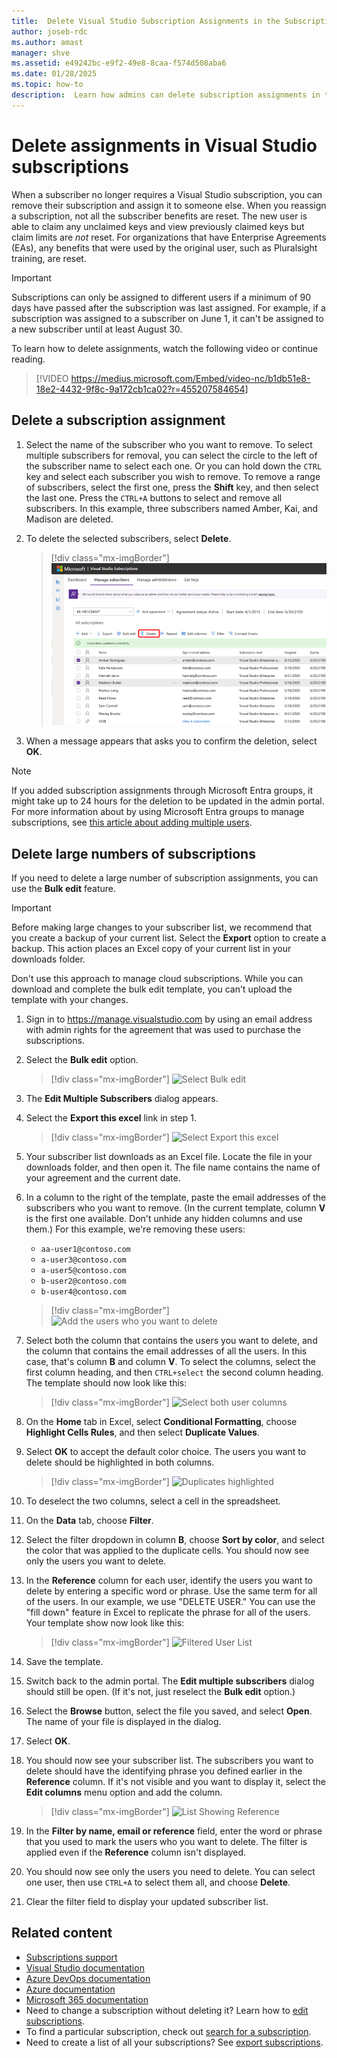 ```yaml
---
title:  Delete Visual Studio Subscription Assignments in the Subscriptions Admin Portal
author: joseb-rdc
ms.author: amast
manager: shve
ms.assetid: e49242bc-e9f2-49e8-8caa-f574d508aba6
ms.date: 01/28/2025
ms.topic: how-to
description:  Learn how admins can delete subscription assignments in the Visual Studio Subscriptions Admin Portal.
---
```


# Delete assignments in Visual Studio subscriptions

When a subscriber no longer requires a Visual Studio subscription, you can remove their subscription and assign it to someone else. When you reassign a subscription, not all the subscriber benefits are reset. The new user is able to claim any unclaimed keys and view previously claimed keys but claim limits are *not* reset. For organizations that have Enterprise Agreements (EAs), any benefits that were used by the original user, such as Pluralsight training, are reset.

> [!IMPORTANT]
> Subscriptions can only be assigned to different users if a minimum of 90 days have passed after the subscription was last assigned. For example, if a subscription was assigned to a subscriber on June 1, it can't be assigned to a new subscriber until at least August 30.

To learn how to delete assignments, watch the following video or continue reading.

> [!VIDEO https://medius.microsoft.com/Embed/video-nc/b1db51e8-18e2-4432-9f8c-9a172cb1ca02?r=455207584654]

## Delete a subscription assignment

1. Select the name of the subscriber who you want to remove. To select multiple subscribers for removal, you can select the circle to the left of the subscriber name to select each one. Or you can hold down the `CTRL` key and select each subscriber you wish to remove. To remove a range of subscribers, select the first one, press the **Shift** key, and then select the last one. Press the `CTRL+A` buttons to select and remove all subscribers. In this example, three subscribers named Amber, Kai, and Madison are deleted.
2. To delete the selected subscribers, select **Delete**.

   > [!div class="mx-imgBorder"]
   > ![Delete subscribers](_img/delete-license/delete-subscribers.png "Screenshot of manage subscribers page in the admin portal. The Delete menu option is highlighted.")

3. When a message appears that asks you to confirm the deletion, select **OK**.

> [!NOTE]
> If you added subscription assignments through Microsoft Entra groups, it might take up to 24 hours for the deletion to be updated in the admin portal. For more information about by using Microsoft Entra groups to manage subscriptions, see [this article about adding multiple users](assign-license-bulk.md#use-entra-id-groups-to-assign-subscriptions).

## Delete large numbers of subscriptions

If you need to delete a large number of subscription assignments, you can use the **Bulk edit** feature.

  > [!IMPORTANT]
  > Before making large changes to your subscriber list, we recommend that you create a backup of your current list. Select the **Export** option to create a backup. This action places an Excel copy of your current list in your downloads folder.
 > 
 > Don't use this approach to manage cloud subscriptions. While you can download and complete the bulk edit template, you can't upload the template with your changes.

1. Sign in to <https://manage.visualstudio.com> by using an email address with admin rights for the agreement that was used to purchase the subscriptions.
0. Select the **Bulk edit** option.
   > [!div class="mx-imgBorder"]
   > ![Select Bulk edit](_img/delete-license/bulk-edit-select.png "Screenshot of manage subscribers page in the admin portal. The Bulk edit menu option is highlighted.")

0. The **Edit Multiple Subscribers** dialog appears.
0. Select the **Export this excel** link in step 1.
   > [!div class="mx-imgBorder"]
   > ![Select Export this excel](_img/delete-license/export-this-excel-select.png "Screenshot of Edit multiple subscribers dialog. The Export this excel link in the first step is highlighted.")

0. Your subscriber list downloads as an Excel file. Locate the file in your downloads folder, and then open it. The file name contains the name of your agreement and the current date.
0. In a column to the right of the template, paste the email addresses of the subscribers who you want to remove. (In the current template, column **V** is the first one available. Don't unhide any hidden columns and use them.) For this example, we're removing these users:
    * `aa-user1@contoso.com`
    * `a-user3@contoso.com`
    * `a-user5@contoso.com`
    * `b-user2@contoso.com`
    * `b-user4@contoso.com`

   > [!div class="mx-imgBorder"]
   > ![Add the users who you want to delete](_img/delete-license/user-list-added.png "Screenshot of bulk edit template that shows the users who you want to delete listed in the right-most column. The list of users is highlighted.")

0. Select both the column that contains the users you want to delete, and the column that contains the email addresses of all the users. In this case, that's column **B** and column **V**. To select the columns, select the first column heading, and then `CTRL+select` the second column heading. The template should now look like this:
   > [!div class="mx-imgBorder"]
   > ![Select both user columns](_img/delete-license/columns-selected.png "Screenshot of bulk edit template that shows the columns for all users with the users who you want to delete selected.")

0. On the **Home** tab in Excel, select **Conditional Formatting**, choose **Highlight Cells Rules**, and then select **Duplicate Values**.
0. Select **OK** to accept the default color choice. The users you want to delete should be highlighted in both columns.
   > [!div class="mx-imgBorder"]
   > ![Duplicates highlighted](_img/delete-license/duplicates-highlighted.png "Screenshot of bulk edit template that shows the columns for all users and the users who you want to delete selected. The user names that you want to delete are highlighted.")

0. To deselect the two columns, select a cell in the spreadsheet.
0. On the **Data** tab, choose **Filter**.
0. Select the filter dropdown in column **B**, choose **Sort by color**, and select the color that was applied to the duplicate cells. You should now see only the users you want to delete.
0. In the **Reference** column for each user, identify the users you want to delete by entering a specific word or phrase. Use the same term for all of the users. In our example, we use "DELETE USER." You can use the "fill down" feature in Excel to replicate the phrase for all of the users. Your template show now look like this:
   > [!div class="mx-imgBorder"]
   > ![Filtered User List](_img/delete-license/reference-added.png "Screenshot of template that shows the columns filtered by color. The phrase Delete User has been added to the reference field for each user.")

0. Save the template.
0. Switch back to the admin portal. The **Edit multiple subscribers** dialog should still be open. (If it's not, just reselect the **Bulk edit** option.)
0. Select the **Browse** button, select the file you saved, and select **Open**. The name of your file is displayed in the dialog.
0. Select **OK**.
0. You should now see your subscriber list. The subscribers you want to delete should have the identifying phrase you defined earlier in the **Reference** column. If it's not visible and you want to display it, select the **Edit columns** menu option and add the column.
   > [!div class="mx-imgBorder"]
   > ![List Showing Reference](_img/delete-license/reference-list.png "Screenshot of subscriber list in the admin portal showing the addition of the reference term marking the users you want to delete.")

0. In the **Filter by name, email or reference** field, enter the word or phrase that you used to mark the users who you want to delete. The filter is applied even if the **Reference** column isn't displayed.
0. You should now see only the users you need to delete. You can select one user, then use `CTRL+A` to select them all, and choose **Delete**.
0. Clear the filter field to display your updated subscriber list.

## Related content

* [Subscriptions support](https://aka.ms/vsadminhelp)
* [Visual Studio documentation](/visualstudio/)
* [Azure DevOps documentation](/azure/devops/)
* [Azure documentation](/azure/)
* [Microsoft 365 documentation](/microsoft-365/)
* Need to change a subscription without deleting it? Learn how to [edit subscriptions](edit-license.md).
* To find a particular subscription, check out [search for a subscription](search-license.md).
* Need to create a list of all your subscriptions? See [export subscriptions](exporting-subscriptions.md).
